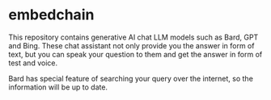 # embedchain

This repository contains generative AI chat LLM models such as Bard, GPT and Bing. These chat assistant not only provide you the answer in form of text, but you can speak your question to them and get the answer in form of test and voice. 

Bard has special feature of searching your query over the internet, so the information will be up to date.
